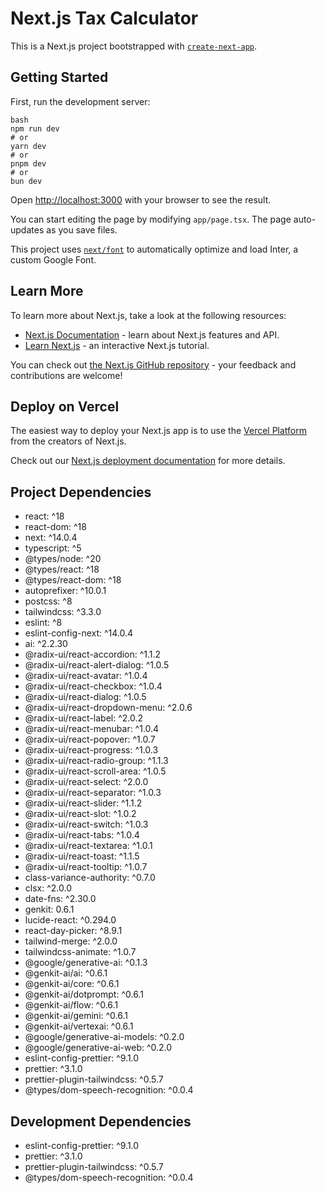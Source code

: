 # Next.js Tax Calculator

This is a Next.js project bootstrapped with [`create-next-app`](https://github.com/vercel/next.js/tree/canary/packages/create-next-app).

## Getting Started

First, run the development server:
```
bash
npm run dev
# or
yarn dev
# or
pnpm dev
# or
bun dev
```
Open [http://localhost:3000](http://localhost:3000) with your browser to see the result.

You can start editing the page by modifying `app/page.tsx`. The page auto-updates as you save files.

This project uses [`next/font`](https://nextjs.org/docs/basic-features/font-optimization) to automatically optimize and load Inter, a custom Google Font.

## Learn More

To learn more about Next.js, take a look at the following resources:

- [Next.js Documentation](https://nextjs.org/docs) - learn about Next.js features and API.
- [Learn Next.js](https://nextjs.org/learn) - an interactive Next.js tutorial.

You can check out [the Next.js GitHub repository](https://github.com/vercel/next.js/) - your feedback and contributions are welcome!

## Deploy on Vercel

The easiest way to deploy your Next.js app is to use the [Vercel Platform](https://vercel.com/new?utm_medium=default-template&filter=next.js&utm_source=create-next-app&utm_content=readme) from the creators of Next.js.

Check out our [Next.js deployment documentation](https://nextjs.org/docs/deployment) for more details.

## Project Dependencies

*   react: ^18
*   react-dom: ^18
*   next: ^14.0.4
*   typescript: ^5
*   @types/node: ^20
*   @types/react: ^18
*   @types/react-dom: ^18
*   autoprefixer: ^10.0.1
*   postcss: ^8
*   tailwindcss: ^3.3.0
*   eslint: ^8
*   eslint-config-next: ^14.0.4
*   ai: ^2.2.30
*   @radix-ui/react-accordion: ^1.1.2
*   @radix-ui/react-alert-dialog: ^1.0.5
*   @radix-ui/react-avatar: ^1.0.4
*   @radix-ui/react-checkbox: ^1.0.4
*   @radix-ui/react-dialog: ^1.0.5
*   @radix-ui/react-dropdown-menu: ^2.0.6
*   @radix-ui/react-label: ^2.0.2
*   @radix-ui/react-menubar: ^1.0.4
*   @radix-ui/react-popover: ^1.0.7
*   @radix-ui/react-progress: ^1.0.3
*   @radix-ui/react-radio-group: ^1.1.3
*   @radix-ui/react-scroll-area: ^1.0.5
*   @radix-ui/react-select: ^2.0.0
*   @radix-ui/react-separator: ^1.0.3
*   @radix-ui/react-slider: ^1.1.2
*   @radix-ui/react-slot: ^1.0.2
*   @radix-ui/react-switch: ^1.0.3
*   @radix-ui/react-tabs: ^1.0.4
*   @radix-ui/react-textarea: ^1.0.1
*   @radix-ui/react-toast: ^1.1.5
*   @radix-ui/react-tooltip: ^1.0.7
*   class-variance-authority: ^0.7.0
*   clsx: ^2.0.0
*   date-fns: ^2.30.0
*   genkit: 0.6.1
*   lucide-react: ^0.294.0
*   react-day-picker: ^8.9.1
*   tailwind-merge: ^2.0.0
*   tailwindcss-animate: ^1.0.7
*   @google/generative-ai: ^0.1.3
*   @genkit-ai/ai: ^0.6.1
*   @genkit-ai/core: ^0.6.1
*   @genkit-ai/dotprompt: ^0.6.1
*   @genkit-ai/flow: ^0.6.1
*   @genkit-ai/gemini: ^0.6.1
*   @genkit-ai/vertexai: ^0.6.1
*   @google/generative-ai-models: ^0.2.0
*   @google/generative-ai-web: ^0.2.0
*   eslint-config-prettier: ^9.1.0
*   prettier: ^3.1.0
*   prettier-plugin-tailwindcss: ^0.5.7
*   @types/dom-speech-recognition: ^0.0.4

## Development Dependencies

*   eslint-config-prettier: ^9.1.0
*   prettier: ^3.1.0
*   prettier-plugin-tailwindcss: ^0.5.7
*   @types/dom-speech-recognition: ^0.0.4
